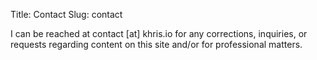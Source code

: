 Title: Contact
Slug: contact

I can be reached at contact [at] khris.io for any corrections, inquiries, or requests regarding content on this site and/or for professional matters.